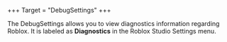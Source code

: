 +++
Target = "DebugSettings"
+++

The DebugSettings allows you to view diagnostics information regarding Roblox. It is labeled as **Diagnostics** in the Roblox Studio Settings menu.